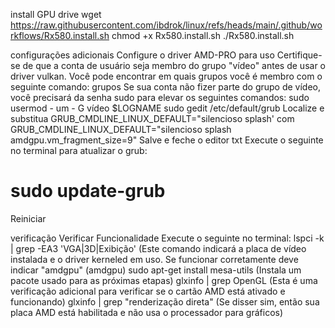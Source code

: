 install GPU drive
wget https://raw.githubusercontent.com/ibdrok/linux/refs/heads/main/.github/workflows/Rx580.install.sh
chmod +x Rx580.install.sh
./Rx580.install.sh



configurações adicionais
Configure o driver AMD-PRO para uso
Certifique-se de que a conta de usuário seja membro do grupo "vídeo" antes de usar o driver vulkan. Você pode encontrar em quais grupos você é membro com o seguinte comando:
grupos
Se sua conta não fizer parte do grupo de vídeo, você precisará da senha sudo para elevar os seguintes comandos:
sudo usermod - um - G vídeo $LOGNAME
sudo gedit /etc/default/grub
Localize e substitua GRUB_CMDLINE_LINUX_DEFAULT="silencioso splash' com GRUB_CMDLINE_LINUX_DEFAULT="silencioso splash amdgpu.vm_fragment_size=9" 
Salve e feche o editor txt 
Execute o seguinte no terminal para atualizar o grub:
# sudo update-grub
Reiniciar



verificação 
Verificar Funcionalidade
Execute o seguinte no terminal:
lspci -k | grep -EA3 'VGA|3D|Exibição'    (Este comando indicará a placa de vídeo instalada e o driver kerneled em uso. Se funcionar corretamente deve indicar "amdgpu" (amdgpu)
sudo apt-get install mesa-utils             (Instala um pacote usado para as próximas etapas)
glxinfo | grep OpenGL                             (Esta é uma verificação adicional para verificar se o cartão AMD está ativado e funcionando)
glxinfo | grep "renderização direta"            (Se disser sim, então sua placa AMD está habilitada e não usa o processador para gráficos)
